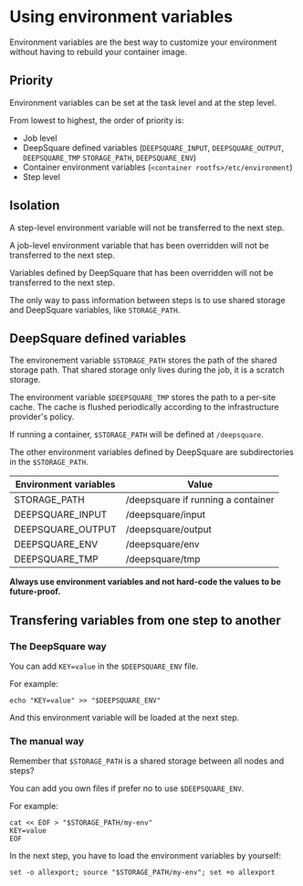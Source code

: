 # Using environment variables

Environment variables are the best way to customize your environment without having to rebuild your container image.

## Priority

Environment variables can be set at the task level and at the step level.

From lowest to highest, the order of priority is:

- Job level
- DeepSquare defined variables (`DEEPSQUARE_INPUT`, `DEEPSQUARE_OUTPUT`, `DEEPSQUARE_TMP` `STORAGE_PATH`, `DEEPSQUARE_ENV`)
- Container environment variables (`<container rootfs>/etc/environment`)
- Step level

## Isolation

A step-level environment variable will not be transferred to the next step.

A job-level environment variable that has been overridden will not be transferred to the next step.

Variables defined by DeepSquare that has been overridden will not be transferred to the next step.

The only way to pass information between steps is to use shared storage and DeepSquare variables, like `STORAGE_PATH`.

## DeepSquare defined variables

The environement variable `$STORAGE_PATH` stores the path of the shared storage path. That shared storage only lives during the job, it is a scratch storage.

The environment variable `$DEEPSQUARE_TMP` stores the path to a per-site cache. The cache is flushed periodically according to the infrastructure provider's policy.

If running a container, `$STORAGE_PATH` will be defined at `/deepsquare`.

The other environment variables defined by DeepSquare are subdirectories in the `$STORAGE_PATH`.

| Environment variables | Value                              |
| --------------------- | ---------------------------------- |
| STORAGE_PATH          | /deepsquare if running a container |
| DEEPSQUARE_INPUT      | /deepsquare/input                  |
| DEEPSQUARE_OUTPUT     | /deepsquare/output                 |
| DEEPSQUARE_ENV        | /deepsquare/env                    |
| DEEPSQUARE_TMP        | /deepsquare/tmp                    |

**Always use environment variables and not hard-code the values to be future-proof.**

## Transfering variables from one step to another

### The DeepSquare way

You can add `KEY=value` in the `$DEEPSQUARE_ENV` file.

For example:

```shell title="step.command"
echo "KEY=value" >> "$DEEPSQUARE_ENV"
```

And this environment variable will be loaded at the next step.

### The manual way

Remember that `$STORAGE_PATH` is a shared storage between all nodes and steps?

You can add you own files if prefer no to use `$DEEPSQUARE_ENV`.

For example:

```shell title="step.command"
cat << EOF > "$STORAGE_PATH/my-env"
KEY=value
EOF
```

In the next step, you have to load the environment variables by yourself:

```shell title="step2.command"
set -o allexport; source "$STORAGE_PATH/my-env"; set +o allexport
```
